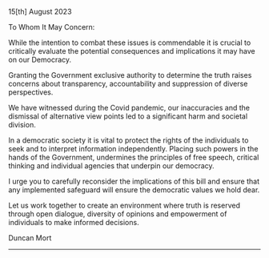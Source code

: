 15[th] August 2023

To Whom It May Concern:

While the intention to combat these issues is commendable it is crucial to critically evaluate the
potential consequences and implications it may have on our Democracy.

Granting the Government exclusive authority to determine the truth raises concerns about transparency,
accountability and suppression of diverse perspectives.

We have witnessed during the Covid pandemic, our inaccuracies and the dismissal of alternative view
points led to a significant harm and societal division.

In a democratic society it is vital to protect the rights of the individuals to seek and to interpret
information independently. Placing such powers in the hands of the Government, undermines the
principles of free speech, critical thinking and individual agencies that underpin our democracy.

I urge you to carefully reconsider the implications of this bill and ensure that any implemented safeguard will ensure the democratic values we hold dear.

Let us work together to create an environment where truth is reserved through open dialogue, diversity
of opinions and empowerment of individuals to make informed decisions.

Duncan Mort


-----

